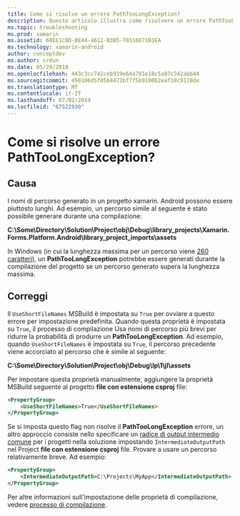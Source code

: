 ```yaml
---
title: Come si risolve un errore PathTooLongException?
description: Questo articolo illustra come risolvere un errore PathTooLongException che possono verificarsi durante la compilazione di un'app.
ms.topic: troubleshooting
ms.prod: xamarin
ms.assetid: 60EE1C8D-BE44-4612-B3B5-70316D71B1EA
ms.technology: xamarin-android
author: conceptdev
ms.author: crdun
ms.date: 05/29/2018
ms.openlocfilehash: 443c3cc742ceb919e64a781e18c5a97c342abb44
ms.sourcegitcommit: 450106d5f05b4473bf7f5b9100b2eaf18c9110de
ms.translationtype: MT
ms.contentlocale: it-IT
ms.lasthandoff: 07/02/2019
ms.locfileid: "67522930"
---
```

# <a name="how-do-i-resolve-a-pathtoolongexception-error"></a>Come si risolve un errore PathTooLongException?

## <a name="cause"></a>Causa

I nomi di percorso generato in un progetto xamarin. Android possono essere piuttosto lunghi.
Ad esempio, un percorso simile al seguente è stato possibile generare durante una compilazione:

**C:\\Some\\Directory\\Solution\\Project\\obj\\Debug\\__library_projects__\\Xamarin.Forms.Platform.Android\\library_project_imports\\assets**

In Windows (in cui la lunghezza massima per un percorso viene [260 caratteri](https://msdn.microsoft.com/library/windows/desktop/aa365247.aspx)), un **PathTooLongException** potrebbe essere generati durante la compilazione del progetto se un percorso generato supera la lunghezza massima. 

## <a name="fix"></a>Correggi

Il `UseShortFileNames` MSBuild è impostata su `True` per ovviare a questo errore per impostazione predefinita. Quando questa proprietà è impostata su `True`, il processo di compilazione Usa nomi di percorso più brevi per ridurre la probabilità di produrre un **PathTooLongException**.
Ad esempio, quando `UseShortFileNames` è impostata su `True`, il percorso precedente viene accorciato al percorso che è simile al seguente:

**C:\\Some\\Directory\\Solution\\Project\\obj\\Debug\\lp\\1\\jl\\assets**

Per impostare questa proprietà manualmente, aggiungere la proprietà MSBuild seguente al progetto **file con estensione csproj** file:

```xml
<PropertyGroup>
    <UseShortFileNames>True</UseShortFileNames>
</PropertyGroup>
```

Se si imposta questo flag non risolve il **PathTooLongException** errore, un altro approccio consiste nello specificare un [radice di output intermedio comune](https://blogs.msdn.microsoft.com/kirillosenkov/2015/04/04/using-a-common-intermediate-and-output-directory-for-your-solution/) per i progetti nella soluzione impostando `IntermediateOutputPath` nel Project **file con estensione csproj** file. Provare a usare un percorso relativamente breve. Ad esempio:

```xml
<PropertyGroup>
    <IntermediateOutputPath>C:\Projects\MyApp</IntermediateOutputPath>
</PropertyGroup>
```

Per altre informazioni sull'impostazione delle proprietà di compilazione, vedere [processo di compilazione](~/android/deploy-test/building-apps/build-process.md).

